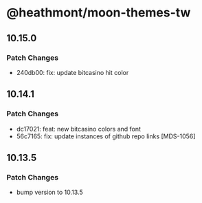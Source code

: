 # @heathmont/moon-themes-tw

## 10.15.0

### Patch Changes

- 240db00: fix: update bitcasino hit color

## 10.14.1

### Patch Changes

- dc17021: feat: new bitcasino colors and font
- 56c7165: fix: update instances of github repo links [MDS-1056]

## 10.13.5

### Patch Changes

- bump version to 10.13.5
